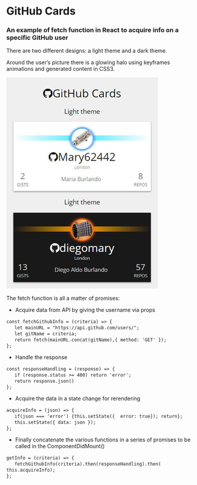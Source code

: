 GitHub Cards
============

### An example of fetch function in React to acquire info on a specific GitHub user

There are two different designs: a light theme and a dark theme.

Around the user’s picture there is a glowing halo using keyframes animations and
generated content in CSS3.

![](public/githubthemes.JPG)

The fetch function is all a matter of promises:

-   Acquire data from API by giving the username via props

~~~~~~~~~~~~~~~~~~~~~~~~~~~~~~~~~~~~~~~~~~~~~~~~~~~~~~~~~~~~~~~~~~~~~~~~~~~~~~~~
const fetchGithubInfo = (criteria) => {  
   let mainURL = "https://api.github.com/users/";
   let gitName = criteria;
   return fetch(mainURL.concat(gitName),{ method: 'GET' });
};
~~~~~~~~~~~~~~~~~~~~~~~~~~~~~~~~~~~~~~~~~~~~~~~~~~~~~~~~~~~~~~~~~~~~~~~~~~~~~~~~

-   Handle the response

~~~~~~~~~~~~~~~~~~~~~~~~~~~~~~~~~~~~~~~~~~~~~~~~~~~~~~~~~~~~~~~~~~~~~~~~~~~~~~~~
const responseHandling = (response) => {
   if (response.status >= 400) return 'error'; 
   return response.json() 
};
~~~~~~~~~~~~~~~~~~~~~~~~~~~~~~~~~~~~~~~~~~~~~~~~~~~~~~~~~~~~~~~~~~~~~~~~~~~~~~~~

-   Acquire the data in a state change for rerendering

~~~~~~~~~~~~~~~~~~~~~~~~~~~~~~~~~~~~~~~~~~~~~~~~~~~~~~~~~~~~~~~~~~~~~~~~~~~~~~~~
acquireInfo = (json) => {
   if(json === 'error') {this.setState({  error: true}); return};         
   this.setState({ data: json });
};
~~~~~~~~~~~~~~~~~~~~~~~~~~~~~~~~~~~~~~~~~~~~~~~~~~~~~~~~~~~~~~~~~~~~~~~~~~~~~~~~

-   Finally concatenate the various functions in a series of promises to be
    called in the ComponentDidMount()

~~~~~~~~~~~~~~~~~~~~~~~~~~~~~~~~~~~~~~~~~~~~~~~~~~~~~~~~~~~~~~~~~~~~~~~~~~~~~~~~
getInfo = (criteria) => { 
   fetchGithubInfo(criteria).then(responseHandling).then( this.acquireInfo);    
};
~~~~~~~~~~~~~~~~~~~~~~~~~~~~~~~~~~~~~~~~~~~~~~~~~~~~~~~~~~~~~~~~~~~~~~~~~~~~~~~~
